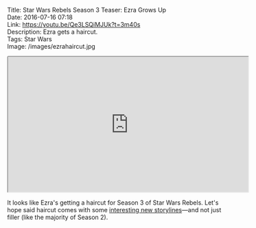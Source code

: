 Title: Star Wars Rebels Season 3 Teaser: Ezra Grows Up  
Date: 2016-07-16 07:18  
Link: https://youtu.be/Qe3LSQiMJUk?t=3m40s  
Description: Ezra gets a haircut.  
Tags: Star Wars  
Image: /images/ezrahaircut.jpg

<iframe style="border-radius: 0.2em" width="560" height="315" src="https://www.youtube-nocookie.com/embed/Qe3LSQiMJUk?rel=0&amp;showinfo=0&start=220"  allowfullscreen></iframe>

It looks like Ezra's getting a haircut for Season 3 of Star Wars Rebels. Let's hope said haircut comes with some [interesting new storylines][1]—and not just filler (like the majority of Season 2).

[1]: /2015/12/2/star-wars-rebels-season-3-announced "My post discussing Season 3 of Rebels, which was announced last year"
